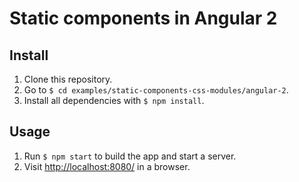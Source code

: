 # Static components in Angular 2

## Install

1. Clone this repository.
2. Go to `$ cd examples/static-components-css-modules/angular-2`.
3. Install all dependencies with `$ npm install`.

## Usage

1. Run `$ npm start` to build the app and start a server.
2. Visit [http://localhost:8080/](http://localhost:8080/) in a browser.
